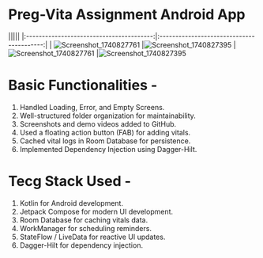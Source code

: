 # Preg-Vita Assignment Android App



|||||
|:----------------------------------------:|:-----------------------------------------:|
| ![Screenshot_1740827761](https://github.com/user-attachments/assets/413d8177-31b5-4616-bcb0-8e583aa2a888) |![Screenshot_1740827395](https://github.com/user-attachments/assets/53dd9009-aed8-428e-9330-435ca6546936)
| ![Screenshot_1740827761](https://github.com/user-attachments/assets/413d8177-31b5-4616-bcb0-8e583aa2a888) |![Screenshot_1740827395](https://github.com/user-attachments/assets/53dd9009-aed8-428e-9330-435ca6546936)

# Basic Functionalities -
1. Handled Loading, Error, and Empty Screens.
2. Well-structured folder organization for maintainability.
3. Screenshots and demo videos added to GitHub.
4. Used a floating action button (FAB) for adding vitals.
5. Cached vital logs in Room Database for persistence.
6. Implemented Dependency Injection using Dagger-Hilt.

# Tecg Stack Used -
1. Kotlin for Android development.
2. Jetpack Compose for modern UI development.
3. Room Database for caching vitals data.
4. WorkManager for scheduling reminders.
5. StateFlow / LiveData for reactive UI updates.
6. Dagger-Hilt for dependency injection.
